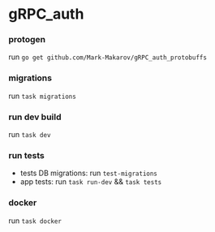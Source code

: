 # gRPC_auth

### protogen
run `go get github.com/Mark-Makarov/gRPC_auth_protobuffs`

### migrations
run `task migrations`

### run dev build
run `task dev`

### run tests
 - tests DB migrations: run `test-migrations`
 - app tests: run `task run-dev` && `task tests`

### docker
run `task docker`